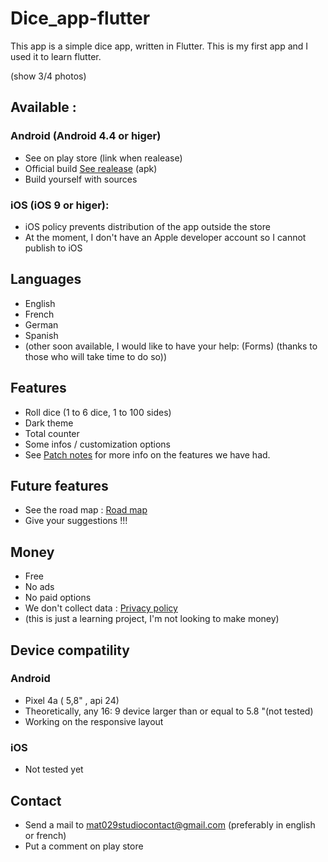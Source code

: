 # Dice_app-flutter

This app is a simple dice app, written in Flutter. This is my first app and I used it to learn flutter. 

(show 3/4 photos)

## Available :
### Android (Android 4.4 or higer) 

* See on play store (link when realease)
* Official build [See realease](https://github.com/Mat029/Dice_app-flutter/releases) (apk)
* Build yourself with sources

### iOS (iOS 9 or higer):

* iOS policy prevents distribution of the app outside the store 
* At the moment, I don't have an Apple developer account so I cannot publish to iOS

## Languages 

* English
* French 
* German
* Spanish
* (other soon available, I would like to have your help: (Forms) (thanks to those who will take time to do so))

## Features 

* Roll dice (1 to 6 dice, 1 to 100 sides)
* Dark theme
* Total counter
* Some infos / customization options
* See [Patch notes](PATCH_NOTE.md) for more info on the features we have had.

## Future features

* See the road map : [Road map](ROAD_MAP.md)
* Give your suggestions !!!

## Money 

* Free
* No ads
* No paid options
* We don't collect data : [Privacy policy](https://github.com/Mat029/mat029studio_privacy/blob/main/privacy_policy_dice.md)
* (this is just a learning project, I'm not looking to make money)

## Device compatility 

### Android
* Pixel 4a ( 5,8" , api 24)
* Theoretically, any 16: 9 device larger than or equal to 5.8 "(not tested)
* Working on the responsive layout

### iOS

* Not tested yet

## Contact

* Send a mail to mat029studiocontact@gmail.com (preferably in english or french)
* Put a comment on play store
